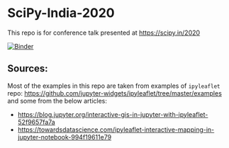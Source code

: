 # SciPy-India-2020
This repo is for conference talk presented at https://scipy.in/2020

[![Binder](https://mybinder.org/badge_logo.svg)](https://mybinder.org/v2/gh/sackh/scipy-india-2020/main?urlpath=lab)


## Sources:
Most of the examples in this repo are taken from examples of `ipyleaflet` repo: https://github.com/jupyter-widgets/ipyleaflet/tree/master/examples
and some from the below articles:

- https://blog.jupyter.org/interactive-gis-in-jupyter-with-ipyleaflet-52f9657fa7a
- https://towardsdatascience.com/ipyleaflet-interactive-mapping-in-jupyter-notebook-994f19611e79
